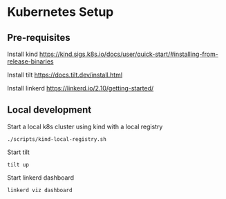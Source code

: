 # Kubernetes Setup


## Pre-requisites

Install kind https://kind.sigs.k8s.io/docs/user/quick-start/#installing-from-release-binaries

Install tilt https://docs.tilt.dev/install.html

Install linkerd https://linkerd.io/2.10/getting-started/

## Local development

Start a local k8s cluster using kind with a local registry
```
./scripts/kind-local-registry.sh
```

Start tilt
```
tilt up
```

Start linkerd dashboard
```
linkerd viz dashboard
```

